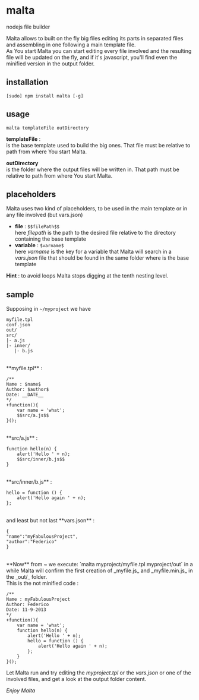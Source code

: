 malta
=====

nodejs file builder

Malta allows to built on the fly big files editing its parts in separated files and assembling in one following a main template file.  
As You start Malta you can start editing every file involved and the resulting file will be updated on the fly, and if it's javascript,
 you'll find even the minified version in the output folder.

installation
------------
`[sudo] npm install malta [-g]`  


usage
-----
`malta templateFile outDirectory`  

**templateFile** :  
is the base template used to build the big ones. That file must be relative to path from where You start Malta.  
  
**outDirectory**  
is the folder where the output files will be written in. That path must be relative to path from where You start Malta.  


placeholders
------------
Malta uses two kind of placeholders, to be used in the main template or in any file involved (but vars.json)  
- **file** : `$$filePath$$`  
  here _filepath_ is the path to the desired file relative to the directory containing the base template  
- **variable** : `$varname$`  
  here _varname_ is the key for a variable that Malta will search in a _vars.json_ file that should be found in the same folder where is the base template  

**Hint** : to avoid loops Malta stops digging at the tenth nesting level.

sample
---
Supposing in `~/myproject` we have  
<pre><code>myfile.tpl
conf.json
out/
src/
|- a.js
|- inner/
   |- b.js
</code></pre>
<br />
**myfile.tpl** :
<pre><code>/**
Name : $name$
Author: $author$
Date: __DATE__
*/
+function(){
    var name = 'what';
    $$src/a.js$$
}();
</code></pre>
<br />
**src/a.js** : 
<pre><code>function hello(n) {
    alert('Hello ' + n);
    $$src/inner/b.js$$
}</code></pre>
<br />
**src/inner/b.js** : 
<pre><code>hello = function () {
    alert('Hello again ' + n);
};</code></pre>
<br />
and least but not last **vars.json** : 
<pre><code>{
"name":"myFabulousProject",
"author":"Federico"
}</code></pre>
<br />
**Now** from ~ we execute:  
`malta myproject/myfile.tpl myproject/out`  
in a while Malta will confirm the first creation of _myfile.js_ and _myfile.min.js_ in the _out/_ folder.  
<br />
This is the not minified code :  
<pre><code>/**
Name : myFabulousProject
Author: Federico
Date: 11-9-2013
*/
+function(){
    var name = 'what';
    function hello(n) {
	    alert('Hello ' + n);
	    hello = function () {
		    alert('Hello again ' + n);
		};
	}
}();</code></pre>

Let Malta run and try editing the _myproject.tpl_ or the _vars.json_ or one of the involved files, and get a look at the output folder content.  
 
 *Enjoy Malta*